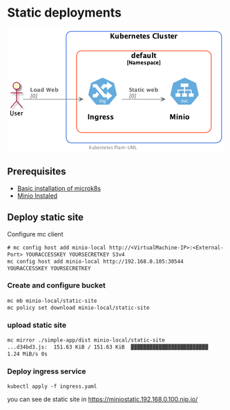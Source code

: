 # Static deployments

![Static website](../out/StaticPageDeployment/simple-app/simple-app.png)

## Prerequisites

- [Basic installation of microk8s](../Microk8s.md)
- [Minio Instaled](install-minio.md)


## Deploy static site

Configure mc client

```shell
# mc config host add minio-local http://<VirtualMachine-IP>:<External-Port> YOURACCESSKEY YOURSECRETKEY S3v4
mc config host add minio-local http://192.168.0.105:30544 YOURACCESSKEY YOURSECRETKEY
```

### Create and configure bucket

```shell
mc mb minio-local/static-site
mc policy set download minio-local/static-site
```

### upload static site 

```shell
mc mirror ./simple-app/dist minio-local/static-site
...d34bd3.js:  151.63 KiB / 151.63 KiB  ▓▓▓▓▓▓▓▓▓▓▓▓▓▓▓▓▓▓▓▓▓▓▓▓▓  1.24 MiB/s 0s
```

### Deploy ingress service

```shell
kubectl apply -f ingress.yaml
```

you can see de static site in
<https://miniostatic.192.168.0.100.nip.io/>
